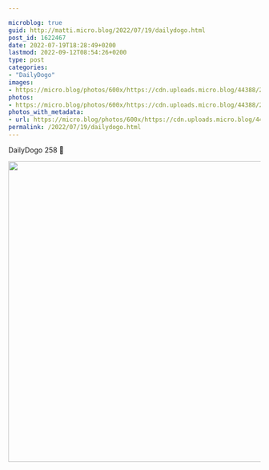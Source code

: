 ```yaml
---

microblog: true
guid: http://matti.micro.blog/2022/07/19/dailydogo.html
post_id: 1622467
date: 2022-07-19T18:28:49+0200
lastmod: 2022-09-12T08:54:26+0200
type: post
categories:
- "DailyDogo"
images:
- https://micro.blog/photos/600x/https://cdn.uploads.micro.blog/44388/2022/7daa072191.jpg
photos:
- https://micro.blog/photos/600x/https://cdn.uploads.micro.blog/44388/2022/7daa072191.jpg
photos_with_metadata:
- url: https://micro.blog/photos/600x/https://cdn.uploads.micro.blog/44388/2022/7daa072191.jpg
permalink: /2022/07/19/dailydogo.html
---
```

DailyDogo 258 🐶

<img src="/media/uploads/2022/7daa072191.jpg" width="600" height="600" alt="" />
